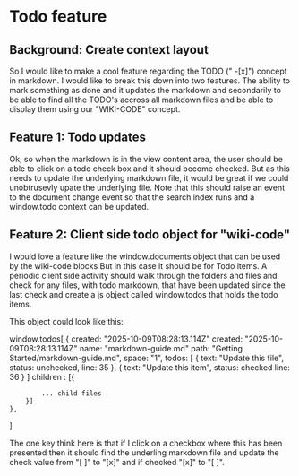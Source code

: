 # Todo feature

## Background: Create context layout
So I would like to make a cool feature regarding the TODO (" -[x]") concept in markdown. I would like to break this down into two features. The ability to mark something as done and it updates the markdown and secondarily to be able to find all the TODO's accross all markdown files and be able to display them using our  "WIKI-CODE" concept.

## Feature 1: Todo updates 
Ok, so when the markdown is in the view content area, the user should be able to click on a todo check box and it should become checked. But as this needs to update the underlying markdown file, it would be great if we could unobtrusevly upate the underlying file. Note that this should raise an event to the document change event so that the search index runs and a window.todo context can be updated.  

## Feature 2: Client side todo object for "wiki-code" 
 I would love a feature like the window.documents object that can be used by the wiki-code blocks But in this case it should be for Todo items. A periodic client side activity should walk through the folders and files and check for any files, with todo markdown, that have been updated since the last check and create a js object called window.todos that holds the todo items. 
 
This object could look like this:

window.todos[
    {
        created: "2025-10-09T08:28:13.114Z"
        created: "2025-10-09T08:28:13.114Z"
        name: "markdown-guide.md"
        path: "Getting Started/markdown-guide.md",
        space: "1",
        todos: [
            {
                text: "Update this file",
                status: unchecked,
                line: 35
            },
            {
                text: "Update this item",
                status: checked
                line: 36
            }
        ]
        children : [{

            ... child files
        }]
    },
]

The one key think here is that if I click on a checkbox where this has been presented then it should find the underling markdown file and update the check value from "[ ]" to "[x]" and if checked "[x]" to "[ ]".